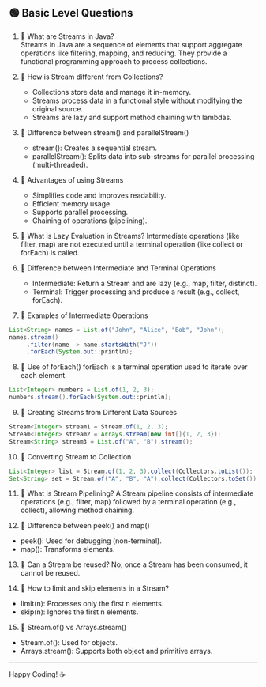 ## 🟢 Basic Level Questions

1. 🔹 What are Streams in Java?  
   Streams in Java are a sequence of elements that support aggregate operations like filtering, mapping, and reducing. They provide a functional programming approach to process collections.

2. 🔹 How is Stream different from Collections?
   - Collections store data and manage it in-memory.
   - Streams process data in a functional style without modifying the original source.
   - Streams are lazy and support method chaining with lambdas.

3. 🔹 Difference between stream() and parallelStream()
   - stream(): Creates a sequential stream.
   - parallelStream(): Splits data into sub-streams for parallel processing (multi-threaded).

4. 🔹 Advantages of using Streams
   - Simplifies code and improves readability.
   - Efficient memory usage.
   - Supports parallel processing.
   - Chaining of operations (pipelining).

5. 🔹 What is Lazy Evaluation in Streams?
   Intermediate operations (like filter, map) are not executed until a terminal operation (like collect or forEach) is called.

6. 🔹 Difference between Intermediate and Terminal Operations
   - Intermediate: Return a Stream and are lazy (e.g., map, filter, distinct).
   - Terminal: Trigger processing and produce a result (e.g., collect, forEach).

7. 🔹 Examples of Intermediate Operations
```java
List<String> names = List.of("John", "Alice", "Bob", "John");
names.stream()
     .filter(name -> name.startsWith("J"))
     .forEach(System.out::println);
```

8. 🔹 Use of forEach()
   forEach is a terminal operation used to iterate over each element.
```java
List<Integer> numbers = List.of(1, 2, 3);
numbers.stream().forEach(System.out::println);
```

9. 🔹 Creating Streams from Different Data Sources
```java
Stream<Integer> stream1 = Stream.of(1, 2, 3);
Stream<Integer> stream2 = Arrays.stream(new int[]{1, 2, 3});
Stream<String> stream3 = List.of("A", "B").stream();
```

10. 🔹 Converting Stream to Collection
```java
List<Integer> list = Stream.of(1, 2, 3).collect(Collectors.toList());
Set<String> set = Stream.of("A", "B", "A").collect(Collectors.toSet());
```

11. 🔹 What is Stream Pipelining?
   A Stream pipeline consists of intermediate operations (e.g., filter, map) followed by a terminal operation (e.g., collect), allowing method chaining.

12. 🔹 Difference between peek() and map()
   - peek(): Used for debugging (non-terminal).
   - map(): Transforms elements.

13. 🔹 Can a Stream be reused?
   No, once a Stream has been consumed, it cannot be reused.

14. 🔹 How to limit and skip elements in a Stream?
   - limit(n): Processes only the first n elements.
   - skip(n): Ignores the first n elements.

15. 🔹 Stream.of() vs Arrays.stream()
   - Stream.of(): Used for objects.
   - Arrays.stream(): Supports both object and primitive arrays.

-----------------------------------------------------------------

Happy Coding! ☕